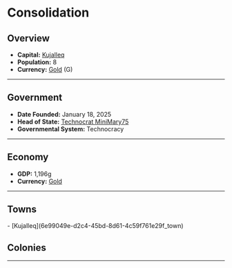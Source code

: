 <!--UNDEDITED FILE, remove this entire line if this file has been edited!-->
# <!--NAME-->Consolidation<!--NAME-->

## Overview

- **Capital:** <!--CAPITAL_LINK-->[Kujalleq](6e99049e-d2c4-45bd-8d61-4c59f761e29f_town)<!--CAPITAL_LINK-->
- **Population:** <!--POPULATION-->8<!--POPULATION-->
- **Currency:** <!--CURRENCY_LINK-->[Gold](Gold_currency)<!--CURRENCY_LINK--> (<!--CURRENCY_ABV-->G<!--CURRENCY_ABV-->)

---

## Government

- **Date Founded:** <!--FOUNDED-->January 18, 2025<!--FOUNDED-->
- **Head of State:** <!--LEADER_TITLE_LINK-->[Technocrat MiniMary75](MiniMary75_user)<!--LEADER_TITLE_LINK-->
- **Governmental System:** <!--GOVERNMENT-->Technocracy<!--GOVERNMENT-->

---

## Economy

- **GDP:** <!--GDP-->1,196g<!--GDP-->
- **Currency:** <!--CURRENCY_LINK-->[Gold](Gold_currency)<!--CURRENCY_LINK-->

---

## Towns

<!--TOWNS-->- [Kujalleq](6e99049e-d2c4-45bd-8d61-4c59f761e29f_town)<!--TOWNS-->

## Colonies

<!--COLONIES--><!--COLONIES-->

---